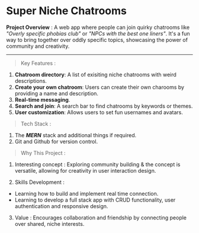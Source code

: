 # Super Niche Chatrooms

**Project Overview** :
A web app where people can join quirky chatrooms like _"Overly specific phobias club"_ or _"NPCs with the best one liners"_. It's a fun way to bring together over oddly specific topics, showcasing the power of community and creativity.

---

> Key Features :

1. **Chatroom directory**: A list of exisiting niche chatrooms with weird descriptions.
2. **Create your own chatroom**: Users can create their own charooms by providing a name and description.
3. **Real-time messaging**.
4. **Search and join**: A search bar to find chatrooms by keywords or themes.
5. **User customization**: Allows users to set fun usernames and avatars.

> Tech Stack :

1. The **_MERN_** stack and additional things if required.
2. Git and Github for version control.

> Why This Project :

1.  Interesting concept : Exploring community building & the concept is versatile, allowing for creativity in user interaction design.

2.  Skills Development :

- Learning how to build and implement real time connection.
- Learning to develop a full stack app with CRUD functionality, user authentication and responsive design.

3.  Value : Encourages collaboration and friendship by connecting people over shared, niche interests.
